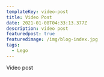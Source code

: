 ```yaml
---
templateKey: video-post
title: Video Post
date: 2021-01-08T04:33:13.377Z
description: video post
featuredpost: true
featuredimage: /img/blog-index.jpg
tags:
  - Lego
---
```

Video post